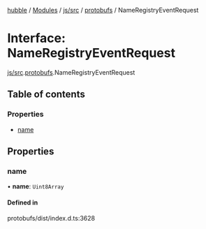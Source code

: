 [hubble](../README.md) / [Modules](../modules.md) / [js/src](../modules/js_src.md) / [protobufs](../modules/js_src.protobufs.md) / NameRegistryEventRequest

# Interface: NameRegistryEventRequest

[js/src](../modules/js_src.md).[protobufs](../modules/js_src.protobufs.md).NameRegistryEventRequest

## Table of contents

### Properties

- [name](js_src.protobufs.NameRegistryEventRequest.md#name)

## Properties

### name

• **name**: `Uint8Array`

#### Defined in

protobufs/dist/index.d.ts:3628

